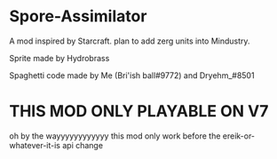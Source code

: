 # Spore-Assimilator
A mod inspired by Starcraft. plan to add zerg units into Mindustry.

Sprite made by Hydrobrass

Spaghetti code made by Me (Bri'ish ball#9772) and Dryehm_#8501

# THIS MOD ONLY PLAYABLE ON V7
oh by the wayyyyyyyyyyyy this mod only work before the ereik-or-whatever-it-is api change


